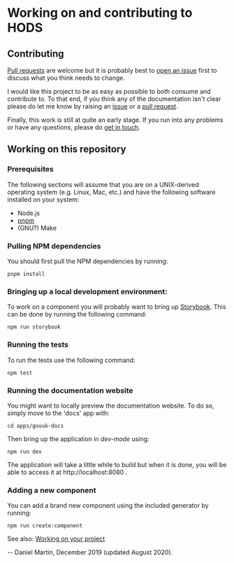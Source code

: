 Working on and contributing to HODS
===================================


Contributing
------------

[Pull requests] are welcome but it is probably best to [open an issue]
first to discuss what you think needs to change.

I would like this project to be as easy as possible to both consume and
contribute to. To that end, if you think any of the documentation isn't
clear please do let me know by raising an [issue] or a [pull request].

Finally, this work is still at quite an early stage. If you run into any
problems or have any questions, please do [get in touch].


Working on this repository
--------------------------

### Prerequisites

The following sections will assume that you are on a UNIX-derived
operating system (e.g. Linux, Mac, etc.) and have the following software
installed on your system:

- Node.js
- [pnpm]
- (GNU?) Make


### Pulling NPM dependencies

You should first pull the NPM dependencies by running:

```shell
pnpm install
```


### Bringing up a local development environment:

To work on a component you will probably want to bring up [Storybook].
This can be done by running the following command:

```shell
npm run storybook
```


### Running the tests

To run the tests use the following command:

```shell
npm test
```


### Running the documentation website

You might want to locally preview the documentation website. To do so,
simply move to the 'docs' app with:

```shell
cd apps/govuk-docs
```

Then bring up the application in _dev-mode_ using:

```shell
npm run dev
```

The application will take a little while to build but when it is done,
you will be able to access it at http://localhost:8080 .


### Adding a new component

You can add a brand new component using the included generator by
running:

```shell
npm run create:component
```

See also: [Working on your project]


-- Daniel Martin, December 2019 (updated August 2020).


[Pull requests]: https://github.com/daniel-ac-martin/NotGovUK/pulls
[open an issue]: https://github.com/daniel-ac-martin/NotGovUK/issues/new
[pull request]: https://github.com/daniel-ac-martin/NotGovUK/pulls
[issue]: https://github.com/daniel-ac-martin/NotGovUK/issues
[get in touch]: https://github.com/daniel-ac-martin/NotGovUK/issues/new
[pnpm]: https://pnpm.js.org/en/installation
[Storybook]: https://storybook.js.org/
[Working on your project]: ./working-on-your-project

